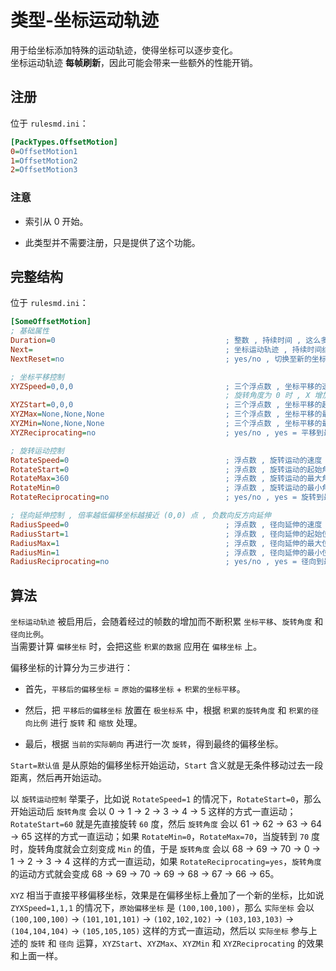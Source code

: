 # 类型-坐标运动轨迹

用于给坐标添加特殊的运动轨迹，使得坐标可以逐步变化。  
坐标运动轨迹 **每帧刷新**，因此可能会带来一些额外的性能开销。



## 注册

位于 `rulesmd.ini`：

```ini
[PackTypes.OffsetMotion]
0=OffsetMotion1
1=OffsetMotion2
2=OffsetMotion3
```

### 注意

* 索引从 0 开始。

* 此类型并不需要注册，只是提供了这个功能。



## 完整结构

位于 `rulesmd.ini`：

```ini
[SomeOffsetMotion]
; 基础属性
Duration=0                                      ; 整数 , 持续时间 , 这么多帧之后停止运动 , 会一直保留最终的结果 , 负数和 0 = 永久 , 默认值是 0 , 单位 : 帧
Next=                                           ; 坐标运动轨迹 , 持续时间结束之后切换至新的坐标运动轨迹 , 默认值是 空
NextReset=no                                    ; yes/no , 切换至新的坐标运动轨迹后 , 是否根据 XYZStart , RotateStart 和 RadiusStart 重置【积累的数据】 , 默认值是 no

; 坐标平移控制
XYZSpeed=0,0,0                                  ; 三个浮点数 , 坐标平移的速度 , 可以是负数 , 默认值是 0,0,0 , 单位 : 格点
                                                ; 旋转角度为 0 时 , X 增加 = 向右下平移 , Y 增加 = 向左下平移 , Z 增加 = 向上平移
XYZStart=0,0,0                                  ; 三个浮点数 , 坐标平移的起始位置 , 可以是负数 , 默认值是 0,0,0 , 单位 : 格点
XYZMax=None,None,None                           ; 三个浮点数 , 坐标平移的最大位置 , 可以是负数 , 默认值是 None,None,None (不区分大小写) , 单位 : 格点
XYZMin=None,None,None                           ; 三个浮点数 , 坐标平移的最小位置 , 可以是负数 , 默认值是 None,None,None (不区分大小写) , 单位 : 格点
XYZReciprocating=no                             ; yes/no , yes = 平移到最大值 (最小值) 时往回运动 , no = 平移到最大值时直接跳转到最小值 (运动到最小值时同理) , 默认值是 no

; 旋转运动控制
RotateSpeed=0                                   ; 浮点数 , 旋转运动的速度 , 正数 = 顺时针 , 默认值是 0 , 单位 : 度/帧
RotateStart=0                                   ; 浮点数 , 旋转运动的起始角度 , 默认值是 0 , 单位 : 度
RotateMax=360                                   ; 浮点数 , 旋转运动的最大角度 , 可以超过 360 度 , 默认值是 360 , 单位 : 度
RotateMin=0                                     ; 浮点数 , 旋转运动的最小角度 , 可以是负数 , 默认值是 0 , 单位 : 度
RotateReciprocating=no                          ; yes/no , yes = 旋转到最大值 (最小值) 时往回旋转 , no = 旋转到最大值时直接跳转到最小值 (旋转到最小值时同理) , 默认值是 no

; 径向延伸控制 , 倍率越低偏移坐标越接近 (0,0) 点 , 负数向反方向延伸
RadiusSpeed=0                                   ; 浮点数 , 径向延伸的速度 , 正数 = 向远方延伸 , 可以是负数 , 默认值是 0 , 单位 : 倍率/帧
RadiusStart=1                                   ; 浮点数 , 径向延伸的起始位置 , 可以是负数 , 默认值是 1 , 单位 : 倍率
RadiusMax=1                                     ; 浮点数 , 径向延伸的最大位置 , 可以是负数 , 默认值是 1 , 单位 : 倍率
RadiusMin=1                                     ; 浮点数 , 径向延伸的最小位置 , 可以是负数 , 默认值是 1 , 单位 : 倍率
RadiusReciprocating=no                          ; yes/no , yes = 径向到最大值 (最小值) 时往回运动 , no = 径向到最大值时直接跳转到最小值 (运动到最小值时同理) , 默认值是 no
```



## 算法

`坐标运动轨迹` 被启用后，会随着经过的帧数的增加而不断积累 `坐标平移`、`旋转角度` 和 `径向比例`。  
当需要计算 `偏移坐标` 时，会把这些 `积累的数据` 应用在 `偏移坐标` 上。

偏移坐标的计算分为三步进行：

* 首先，`平移后的偏移坐标` = `原始的偏移坐标` + `积累的坐标平移`。

* 然后，把 `平移后的偏移坐标` 放置在 `极坐标系` 中，根据 `积累的旋转角度` 和 `积累的径向比例` 进行 `旋转` 和 `缩放` 处理。

* 最后，根据 `当前的实际朝向` 再进行一次 `旋转`，得到最终的偏移坐标。

`Start=默认值` 是从原始的偏移坐标开始运动，`Start` 含义就是无条件移动过去一段距离，然后再开始运动。

以 `旋转运动控制` 举栗子，比如说 `RotateSpeed=1` 的情况下，`RotateStart=0`，那么开始运动后 `旋转角度` 会以 0 -> 1 -> 2 -> 3 -> 4 -> 5 这样的方式一直运动；`RotateStart=60` 就是先直接旋转 `60` 度，然后 `旋转角度` 会以 61 -> 62 -> 63 -> 64 -> 65 这样的方式一直运动；如果 `RotateMin=0`，`RotateMax=70`，当旋转到 `70` 度时，旋转角度就会立刻变成 `Min` 的值，于是 `旋转角度` 会以 68 -> 69 -> 70 -> 0 -> 1 -> 2 -> 3 -> 4 这样的方式一直运动，如果 `RotateReciprocating=yes`，`旋转角度` 的运动方式就会变成 68 -> 69 -> 70 -> 69 -> 68 -> 67 -> 66 -> 65。

`XYZ` 相当于直接平移偏移坐标，效果是在偏移坐标上叠加了一个新的坐标，比如说 `ZYXSpeed=1,1,1` 的情况下，`原始偏移坐标` 是 `(100,100,100)`，那么 `实际坐标` 会以 `(100,100,100)` -> `(101,101,101)` -> `(102,102,102)` -> `(103,103,103)` -> `(104,104,104)` -> `(105,105,105)` 这样的方式一直运动，然后以 `实际坐标` 参与上述的 `旋转` 和 `径向` 运算，`XYZStart`、`XYZMax`、`XYZMin` 和 `XYZReciprocating` 的效果和上面一样。